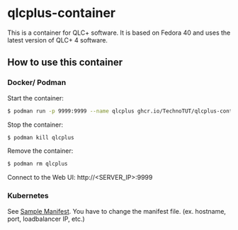 # qlcplus-container
This is a container for QLC+ software. It is based on Fedora 40 and uses the latest version of QLC+ 4 software.

## How to use this container
### Docker/ Podman
Start the container:
```bash
$ podman run -p 9999:9999 --name qlcplus ghcr.io/TechnoTUT/qlcplus-container:main
```
Stop the container:
```bash
$ podman kill qlcplus
```
Remove the container:
```bash
$ podman rm qlcplus
```
Connect to the Web UI: http://<SERVER_IP>:9999

### Kubernetes
See [Sample Manifest](./kubernetes_sample.yaml).
You have to change the manifest file. (ex. hostname, port, loadbalancer IP, etc.)
